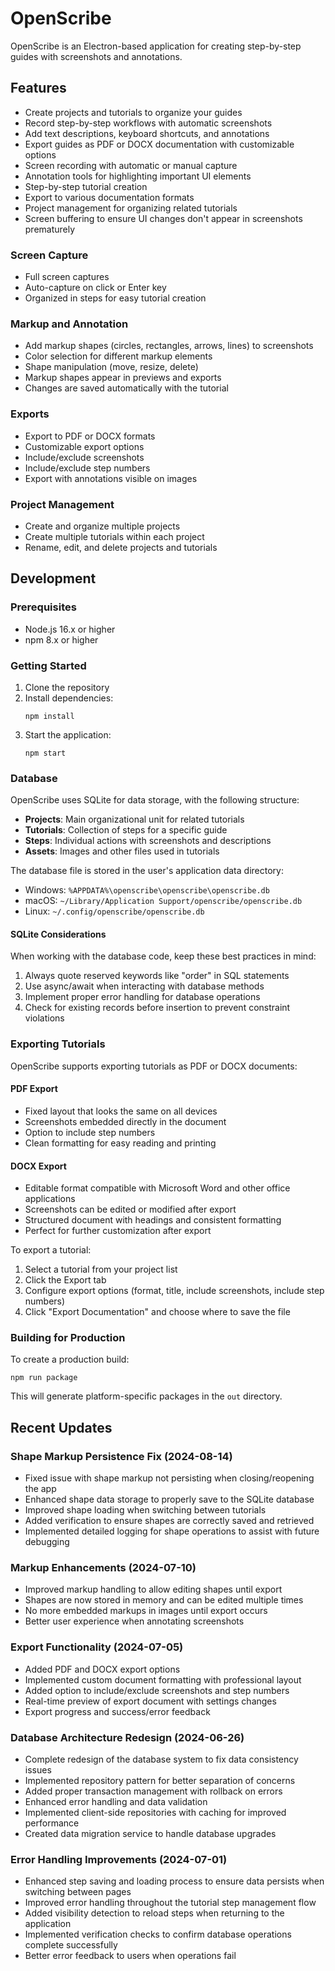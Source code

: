# OpenScribe

OpenScribe is an Electron-based application for creating step-by-step guides with screenshots and annotations.

## Features

- Create projects and tutorials to organize your guides
- Record step-by-step workflows with automatic screenshots
- Add text descriptions, keyboard shortcuts, and annotations
- Export guides as PDF or DOCX documentation with customizable options
- Screen recording with automatic or manual capture
- Annotation tools for highlighting important UI elements
- Step-by-step tutorial creation
- Export to various documentation formats
- Project management for organizing related tutorials
- Screen buffering to ensure UI changes don't appear in screenshots prematurely

### Screen Capture
- Full screen captures
- Auto-capture on click or Enter key
- Organized in steps for easy tutorial creation

### Markup and Annotation
- Add markup shapes (circles, rectangles, arrows, lines) to screenshots
- Color selection for different markup elements
- Shape manipulation (move, resize, delete)
- Markup shapes appear in previews and exports
- Changes are saved automatically with the tutorial

### Exports
- Export to PDF or DOCX formats
- Customizable export options
- Include/exclude screenshots
- Include/exclude step numbers
- Export with annotations visible on images

### Project Management
- Create and organize multiple projects
- Create multiple tutorials within each project
- Rename, edit, and delete projects and tutorials

## Development

### Prerequisites

- Node.js 16.x or higher
- npm 8.x or higher

### Getting Started

1. Clone the repository
2. Install dependencies:
   ```
   npm install
   ```
3. Start the application:
   ```
   npm start
   ```

### Database

OpenScribe uses SQLite for data storage, with the following structure:

- **Projects**: Main organizational unit for related tutorials
- **Tutorials**: Collection of steps for a specific guide
- **Steps**: Individual actions with screenshots and descriptions
- **Assets**: Images and other files used in tutorials

The database file is stored in the user's application data directory:
- Windows: `%APPDATA%\openscribe\openscribe\openscribe.db`
- macOS: `~/Library/Application Support/openscribe/openscribe.db`
- Linux: `~/.config/openscribe/openscribe.db`

#### SQLite Considerations

When working with the database code, keep these best practices in mind:

1. Always quote reserved keywords like "order" in SQL statements
2. Use async/await when interacting with database methods
3. Implement proper error handling for database operations
4. Check for existing records before insertion to prevent constraint violations

### Exporting Tutorials

OpenScribe supports exporting tutorials as PDF or DOCX documents:

#### PDF Export
- Fixed layout that looks the same on all devices
- Screenshots embedded directly in the document
- Option to include step numbers
- Clean formatting for easy reading and printing

#### DOCX Export
- Editable format compatible with Microsoft Word and other office applications
- Screenshots can be edited or modified after export
- Structured document with headings and consistent formatting
- Perfect for further customization after export

To export a tutorial:
1. Select a tutorial from your project list
2. Click the Export tab
3. Configure export options (format, title, include screenshots, include step numbers)
4. Click "Export Documentation" and choose where to save the file

### Building for Production

To create a production build:

```
npm run package
```

This will generate platform-specific packages in the `out` directory.

## Recent Updates

### Shape Markup Persistence Fix (2024-08-14)
- Fixed issue with shape markup not persisting when closing/reopening the app
- Enhanced shape data storage to properly save to the SQLite database
- Improved shape loading when switching between tutorials
- Added verification to ensure shapes are correctly saved and retrieved
- Implemented detailed logging for shape operations to assist with future debugging

### Markup Enhancements (2024-07-10)
- Improved markup handling to allow editing shapes until export
- Shapes are now stored in memory and can be edited multiple times
- No more embedded markups in images until export occurs
- Better user experience when annotating screenshots

### Export Functionality (2024-07-05)
- Added PDF and DOCX export options
- Implemented custom document formatting with professional layout
- Added option to include/exclude screenshots and step numbers
- Real-time preview of export document with settings changes
- Export progress and success/error feedback

### Database Architecture Redesign (2024-06-26)
- Complete redesign of the database system to fix data consistency issues
- Implemented repository pattern for better separation of concerns
- Added proper transaction management with rollback on errors
- Enhanced error handling and data validation
- Implemented client-side repositories with caching for improved performance
- Created data migration service to handle database upgrades

### Error Handling Improvements (2024-07-01)
- Enhanced step saving and loading process to ensure data persists when switching between pages
- Improved error handling throughout the tutorial step management flow
- Added visibility detection to reload steps when returning to the application
- Implemented verification checks to confirm database operations complete successfully
- Better error feedback to users when operations fail 